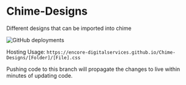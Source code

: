 # Chime-Designs
Different designs that can be imported into chime

![GitHub deployments](https://img.shields.io/github/deployments/encore-digitalservices/chime-designs/github-pages?label=Github%20Pages%20Deployment%20state)

Hosting Usage:
`https://encore-digitalservices.github.io/Chime-Designs/[Folder]/[File].css`

Pushing code to this branch will propagate the changes to live within minutes of updating code.
